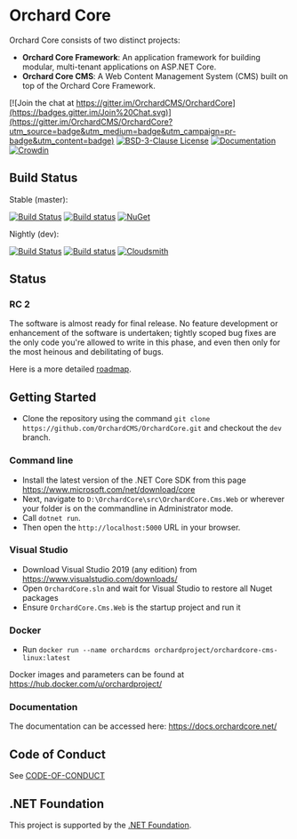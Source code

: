# Orchard Core 

Orchard Core consists of two distinct projects:

- __Orchard Core Framework__: An application framework for building modular, multi-tenant applications on ASP.NET Core.
- __Orchard Core CMS__: A Web Content Management System (CMS) built on top of the Orchard Core Framework.

[![Join the chat at https://gitter.im/OrchardCMS/OrchardCore](https://badges.gitter.im/Join%20Chat.svg)](https://gitter.im/OrchardCMS/OrchardCore?utm_source=badge&utm_medium=badge&utm_campaign=pr-badge&utm_content=badge)
[![BSD-3-Clause License](https://img.shields.io/badge/license-BSD--3--Clause-blue.svg)](LICENSE.txt)
[![Documentation](https://readthedocs.org/projects/orchardcore/badge/)](https://docs.orchardcore.net/)
[![Crowdin](https://badges.crowdin.net/orchard-core/localized.svg)](https://crowdin.com/project/orchard-core)

## Build Status

Stable (master): 

[![Build Status](https://api.travis-ci.org/OrchardCMS/OrchardCore.svg?branch=master)](https://travis-ci.org/OrchardCMS/OrchardCore/branches)
[![Build status](https://img.shields.io/appveyor/ci/alexbocharov/orchardcore/master.svg?label=appveyor&style=flat-square)](https://ci.appveyor.com/project/alexbocharov/orchardcore/branch/master)
[![NuGet](https://img.shields.io/nuget/v/OrchardCore.Application.Cms.Targets.svg)](https://www.nuget.org/packages/OrchardCore.Application.Cms.Targets)

Nightly (dev): 

[![Build Status](https://api.travis-ci.org/OrchardCMS/OrchardCore.svg?branch=dev)](https://travis-ci.org/OrchardCMS/OrchardCore/branches)
[![Build status](https://img.shields.io/appveyor/ci/alexbocharov/orchardcore/dev.svg?label=appveyor&style=flat-square)](https://ci.appveyor.com/project/alexbocharov/orchardcore/branch/dev)
[![Cloudsmith](https://api-prd.cloudsmith.io/badges/version/orchardcore/preview/nuget/OrchardCore.Application.Cms.Targets/latest/x/?render=true&badge_token=gAAAAABey9hKFD_C-ZIpLvayS3HDsIjIorQluDs53KjIdlxoDz6Ntt1TzvMNJp7a_UWvQbsfN5nS7_0IbxCyqHZsjhmZP6cBkKforo-NqwrH5-E6QCrJ3D8%3D)](https://cloudsmith.io/~orchardcore/repos/preview/packages/detail/nuget/OrchardCore.Application.Cms.Targets/latest/)

## Status

### RC 2

The software is almost ready for final release. No feature development or enhancement of the software is undertaken; tightly scoped bug fixes are the only code you're allowed to write in this phase, and even then only for the most heinous and debilitating of bugs.

Here is a more detailed [roadmap](https://github.com/OrchardCMS/OrchardCore/wiki/Roadmap).

## Getting Started

- Clone the repository using the command `git clone https://github.com/OrchardCMS/OrchardCore.git` and checkout the `dev` branch.

### Command line

- Install the latest version of the .NET Core SDK from this page <https://www.microsoft.com/net/download/core>
- Next, navigate to `D:\OrchardCore\src\OrchardCore.Cms.Web` or wherever your folder is on the commandline in Administrator mode.
- Call `dotnet run`.
- Then open the `http://localhost:5000` URL in your browser.

### Visual Studio

- Download Visual Studio 2019 (any edition) from https://www.visualstudio.com/downloads/
- Open `OrchardCore.sln` and wait for Visual Studio to restore all Nuget packages
- Ensure `OrchardCore.Cms.Web` is the startup project and run it

### Docker

- Run `docker run --name orchardcms orchardproject/orchardcore-cms-linux:latest`

Docker images and parameters can be found at <https://hub.docker.com/u/orchardproject/>

### Documentation

The documentation can be accessed here: <https://docs.orchardcore.net/>

## Code of Conduct

See [CODE-OF-CONDUCT](./CODE-OF-CONDUCT.md)

## .NET Foundation

This project is supported by the [.NET Foundation](http://www.dotnetfoundation.org).

